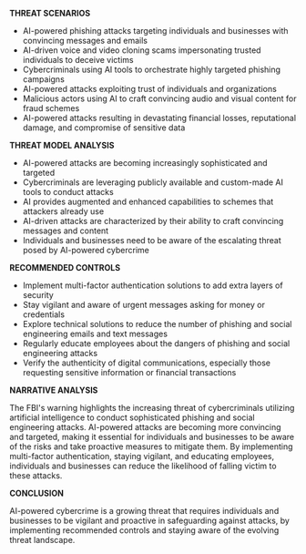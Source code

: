 **THREAT SCENARIOS**

* AI-powered phishing attacks targeting individuals and businesses with convincing messages and emails
* AI-driven voice and video cloning scams impersonating trusted individuals to deceive victims
* Cybercriminals using AI tools to orchestrate highly targeted phishing campaigns
* AI-powered attacks exploiting trust of individuals and organizations
* Malicious actors using AI to craft convincing audio and visual content for fraud schemes
* AI-powered attacks resulting in devastating financial losses, reputational damage, and compromise of sensitive data

**THREAT MODEL ANALYSIS**

* AI-powered attacks are becoming increasingly sophisticated and targeted
* Cybercriminals are leveraging publicly available and custom-made AI tools to conduct attacks
* AI provides augmented and enhanced capabilities to schemes that attackers already use
* AI-driven attacks are characterized by their ability to craft convincing messages and content
* Individuals and businesses need to be aware of the escalating threat posed by AI-powered cybercrime

**RECOMMENDED CONTROLS**

* Implement multi-factor authentication solutions to add extra layers of security
* Stay vigilant and aware of urgent messages asking for money or credentials
* Explore technical solutions to reduce the number of phishing and social engineering emails and text messages
* Regularly educate employees about the dangers of phishing and social engineering attacks
* Verify the authenticity of digital communications, especially those requesting sensitive information or financial transactions

**NARRATIVE ANALYSIS**

The FBI's warning highlights the increasing threat of cybercriminals utilizing artificial intelligence to conduct sophisticated phishing and social engineering attacks. AI-powered attacks are becoming more convincing and targeted, making it essential for individuals and businesses to be aware of the risks and take proactive measures to mitigate them. By implementing multi-factor authentication, staying vigilant, and educating employees, individuals and businesses can reduce the likelihood of falling victim to these attacks.

**CONCLUSION**

AI-powered cybercrime is a growing threat that requires individuals and businesses to be vigilant and proactive in safeguarding against attacks, by implementing recommended controls and staying aware of the evolving threat landscape.
